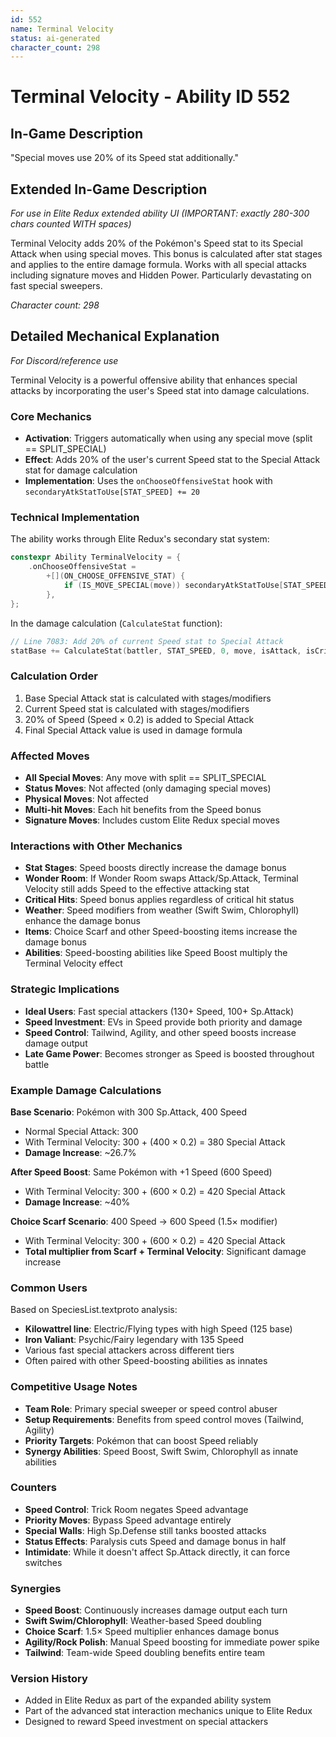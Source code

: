 ```yaml
---
id: 552
name: Terminal Velocity
status: ai-generated
character_count: 298
---
```


# Terminal Velocity - Ability ID 552

## In-Game Description
"Special moves use 20% of its Speed stat additionally."

## Extended In-Game Description
*For use in Elite Redux extended ability UI (IMPORTANT: exactly 280-300 chars counted WITH spaces)*

Terminal Velocity adds 20% of the Pokémon's Speed stat to its Special Attack when using special moves. This bonus is calculated after stat stages and applies to the entire damage formula. Works with all special attacks including signature moves and Hidden Power. Particularly devastating on fast special sweepers.

*Character count: 298*

## Detailed Mechanical Explanation
*For Discord/reference use*

Terminal Velocity is a powerful offensive ability that enhances special attacks by incorporating the user's Speed stat into damage calculations.

### Core Mechanics
- **Activation**: Triggers automatically when using any special move (split == SPLIT_SPECIAL)
- **Effect**: Adds 20% of the user's current Speed stat to the Special Attack stat for damage calculation
- **Implementation**: Uses the `onChooseOffensiveStat` hook with `secondaryAtkStatToUse[STAT_SPEED] += 20`

### Technical Implementation
The ability works through Elite Redux's secondary stat system:

```c
constexpr Ability TerminalVelocity = {
    .onChooseOffensiveStat =
        +[](ON_CHOOSE_OFFENSIVE_STAT) {
            if (IS_MOVE_SPECIAL(move)) secondaryAtkStatToUse[STAT_SPEED] += 20;
        },
};
```

In the damage calculation (`CalculateStat` function):
```c
// Line 7083: Add 20% of current Speed stat to Special Attack
statBase += CalculateStat(battler, STAT_SPEED, 0, move, isAttack, isCrit, isUnaware, TRUE) * 20 / 100;
```

### Calculation Order
1. Base Special Attack stat is calculated with stages/modifiers
2. Current Speed stat is calculated with stages/modifiers  
3. 20% of Speed (Speed × 0.2) is added to Special Attack
4. Final Special Attack value is used in damage formula

### Affected Moves
- **All Special Moves**: Any move with split == SPLIT_SPECIAL
- **Status Moves**: Not affected (only damaging special moves)
- **Physical Moves**: Not affected
- **Multi-hit Moves**: Each hit benefits from the Speed bonus
- **Signature Moves**: Includes custom Elite Redux special moves

### Interactions with Other Mechanics
- **Stat Stages**: Speed boosts directly increase the damage bonus
- **Wonder Room**: If Wonder Room swaps Attack/Sp.Attack, Terminal Velocity still adds Speed to the effective attacking stat
- **Critical Hits**: Speed bonus applies regardless of critical hit status
- **Weather**: Speed modifiers from weather (Swift Swim, Chlorophyll) enhance the damage bonus
- **Items**: Choice Scarf and other Speed-boosting items increase the damage bonus
- **Abilities**: Speed-boosting abilities like Speed Boost multiply the Terminal Velocity effect

### Strategic Implications
- **Ideal Users**: Fast special attackers (130+ Speed, 100+ Sp.Attack)
- **Speed Investment**: EVs in Speed provide both priority and damage
- **Speed Control**: Tailwind, Agility, and other speed boosts increase damage output
- **Late Game Power**: Becomes stronger as Speed is boosted throughout battle

### Example Damage Calculations
**Base Scenario**: Pokémon with 300 Sp.Attack, 400 Speed
- Normal Special Attack: 300
- With Terminal Velocity: 300 + (400 × 0.2) = 380 Special Attack
- **Damage Increase**: ~26.7%

**After Speed Boost**: Same Pokémon with +1 Speed (600 Speed)
- With Terminal Velocity: 300 + (600 × 0.2) = 420 Special Attack  
- **Damage Increase**: ~40%

**Choice Scarf Scenario**: 400 Speed → 600 Speed (1.5× modifier)
- With Terminal Velocity: 300 + (600 × 0.2) = 420 Special Attack
- **Total multiplier from Scarf + Terminal Velocity**: Significant damage increase

### Common Users
Based on SpeciesList.textproto analysis:
- **Kilowattrel line**: Electric/Flying types with high Speed (125 base)
- **Iron Valiant**: Psychic/Fairy legendary with 135 Speed
- Various fast special attackers across different tiers
- Often paired with other Speed-boosting abilities as innates

### Competitive Usage Notes
- **Team Role**: Primary special sweeper or speed control abuser  
- **Setup Requirements**: Benefits from speed control moves (Tailwind, Agility)
- **Priority Targets**: Pokémon that can boost Speed reliably
- **Synergy Abilities**: Speed Boost, Swift Swim, Chlorophyll as innate abilities

### Counters
- **Speed Control**: Trick Room negates Speed advantage
- **Priority Moves**: Bypass Speed advantage entirely  
- **Special Walls**: High Sp.Defense still tanks boosted attacks
- **Status Effects**: Paralysis cuts Speed and damage bonus in half
- **Intimidate**: While it doesn't affect Sp.Attack directly, it can force switches

### Synergies
- **Speed Boost**: Continuously increases damage output each turn
- **Swift Swim/Chlorophyll**: Weather-based Speed doubling
- **Choice Scarf**: 1.5× Speed multiplier enhances damage bonus
- **Agility/Rock Polish**: Manual Speed boosting for immediate power spike
- **Tailwind**: Team-wide Speed doubling benefits entire team

### Version History
- Added in Elite Redux as part of the expanded ability system
- Part of the advanced stat interaction mechanics unique to Elite Redux
- Designed to reward Speed investment on special attackers